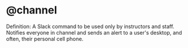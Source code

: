 # @channel

Definition: A Slack command to be used only by instructors and staff. Notifies everyone in channel and sends an alert to a user's desktop, and often, their personal cell phone.
